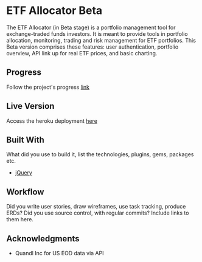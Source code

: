 # ETF Allocator Beta

The ETF Allocator (in Beta stage) is a portfolio management tool for exchange-traded funds investors. It is meant to provide tools in portfolio allocation, monitoring, trading and risk management for ETF portfolios. This Beta version comprises these features: user authentication, portfolio overview, API link up for real ETF prices, and basic charting. 

## Progress

Follow the project's progress [link](documentation/update.md)

## Live Version

Access the heroku deployment [here](https://etfallocator.herokuapp.com/) 

## Built With

What did you use to build it, list the technologies, plugins, gems, packages etc.

* [jQuery](http://jquery.com/)

## Workflow

Did you write user stories, draw wireframes, use task tracking, produce ERDs? Did you use source control, with regular commits? Include links to them here.

## Acknowledgments

* Quandl Inc for US EOD data via API



